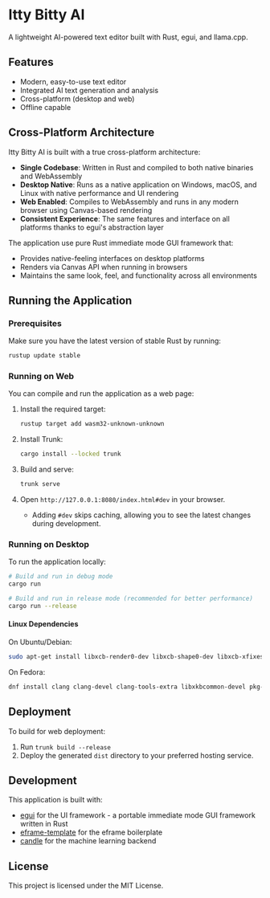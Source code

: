 # Itty Bitty AI

A lightweight AI-powered text editor built with Rust, egui, and llama.cpp.

## Features

- Modern, easy-to-use text editor
- Integrated AI text generation and analysis
- Cross-platform (desktop and web)
- Offline capable

## Cross-Platform Architecture

Itty Bitty AI is built with a true cross-platform architecture:

- **Single Codebase**: Written in Rust and compiled to both native binaries and WebAssembly
- **Desktop Native**: Runs as a native application on Windows, macOS, and Linux with native performance and UI rendering
- **Web Enabled**: Compiles to WebAssembly and runs in any modern browser using Canvas-based rendering
- **Consistent Experience**: The same features and interface on all platforms thanks to egui's abstraction layer

The application use pure Rust immediate mode GUI framework that:
- Provides native-feeling interfaces on desktop platforms
- Renders via Canvas API when running in browsers
- Maintains the same look, feel, and functionality across all environments

## Running the Application

### Prerequisites

Make sure you have the latest version of stable Rust by running:

```bash
rustup update stable
```

### Running on Web

You can compile and run the application as a web page:

1. Install the required target:
   ```bash
   rustup target add wasm32-unknown-unknown
   ```

2. Install Trunk:
   ```bash
   cargo install --locked trunk
   ```

3. Build and serve:
   ```bash
   trunk serve
   ```

4. Open `http://127.0.0.1:8080/index.html#dev` in your browser.
   - Adding `#dev` skips caching, allowing you to see the latest changes during development.

### Running on Desktop

To run the application locally:

```bash
# Build and run in debug mode
cargo run

# Build and run in release mode (recommended for better performance)
cargo run --release
```

#### Linux Dependencies

On Ubuntu/Debian:

```bash
sudo apt-get install libxcb-render0-dev libxcb-shape0-dev libxcb-xfixes0-dev libxkbcommon-dev libssl-dev
```

On Fedora:

```bash
dnf install clang clang-devel clang-tools-extra libxkbcommon-devel pkg-config openssl-devel libxcb-devel gtk3-devel atk fontconfig-devel
```

## Deployment

To build for web deployment:

1. Run `trunk build --release`
2. Deploy the generated `dist` directory to your preferred hosting service.

## Development

This application is built with:
- [egui](https://github.com/emilk/egui/) for the UI framework - a portable immediate mode GUI framework written in Rust
- [eframe-template](https://github.com/emilk/eframe_template) for the eframe boilerplate
- [candle](https://github.com/huggingface/candle) for the machine learning backend

## License

This project is licensed under the MIT License.
